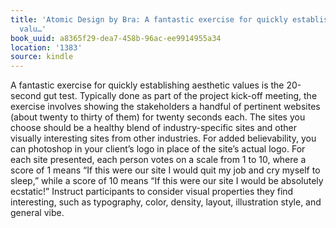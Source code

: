 ```yaml
---
title: 'Atomic Design by Bra: A fantastic exercise for quickly establishing aesthetic
  valu…'
book_uuid: a8365f29-dea7-458b-96ac-ee9914955a34
location: '1383'
source: kindle
---
```


A fantastic exercise for quickly establishing aesthetic values is the 20-second gut test. Typically done as part of the project kick-off meeting, the exercise involves showing the stakeholders a handful of pertinent websites (about twenty to thirty of them) for twenty seconds each. The sites you choose should be a healthy blend of industry-specific sites and other visually interesting sites from other industries. For added believability, you can photoshop in your client’s logo in place of the site’s actual logo. For each site presented, each person votes on a scale from 1 to 10, where a score of 1 means “If this were our site I would quit my job and cry myself to sleep,” while a score of 10 means “If this were our site I would be absolutely ecstatic!” Instruct participants to consider visual properties they find interesting, such as typography, color, density, layout, illustration style, and general vibe.